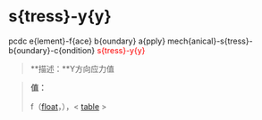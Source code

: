 # s{tress}-y{y}
pcdc e{lement}-f{ace} b{oundary} a{pply} mech{anical}-s{tress}-b{oundary}-c{ondition} <span style='color: red;'>s{tress}-y{y}</span>
> **描述：**Y方向应力值

> 
> **值：**
> 
> f（[float](数据类型/float/)，），< [table](数据类型/table/) >

